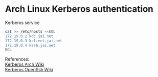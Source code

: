 # Arch Linux Kerberos authentication

Kerberos service 


```bash
cat >> /etc/hosts <<EOL
172.19.0.2 kdc.jai.net
172.19.0.3 kclient.jai.net
172.19.0.4 kssh.jai.net
EOL
```


References:  
[Kerberos Arch Wiki](https://wiki.archlinux.org/title/Kerberos)  
[Kerberos OpenSsh Wiki](https://wiki.archlinux.org/title/OpenSSH)  